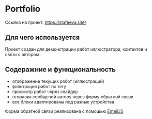 # Portfolio

Ссылка на проект: <https://stafeeva.site/>

## Для чего используется

Проект создан для демонстрации работ иллюстратора, контактов и связи с автором.

## Содеражние и функциональность

- отображение текущих работ (иллюстраций)
- фильтрация работ по тегу
- просмотр работ через слайдер
- отправка сообщений автору через форму обратной связи
- все блоки адаптированы под разные устройства

Форма обратной связи реализована с помощью  [EmailJS](https://www.emailjs.com/)
